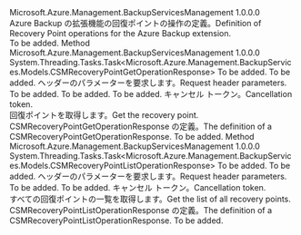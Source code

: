 <Type Name="IRecoveryPointOperations" FullName="Microsoft.Azure.Management.BackupServices.IRecoveryPointOperations">
  <TypeSignature Language="C#" Value="public interface IRecoveryPointOperations" />
  <TypeSignature Language="ILAsm" Value=".class public interface auto ansi abstract IRecoveryPointOperations" />
  <TypeSignature Language="DocId" Value="T:Microsoft.Azure.Management.BackupServices.IRecoveryPointOperations" />
  <TypeSignature Language="VB.NET" Value="Public Interface IRecoveryPointOperations" />
  <TypeSignature Language="F#" Value="type IRecoveryPointOperations = interface" />
  <AssemblyInfo>
    <AssemblyName>Microsoft.Azure.Management.BackupServicesManagement</AssemblyName>
    <AssemblyVersion>1.0.0.0</AssemblyVersion>
  </AssemblyInfo>
  <Interfaces />
  <Docs>
    <summary>
            <span data-ttu-id="845bb-101">Azure Backup の拡張機能の回復ポイントの操作の定義。</span><span class="sxs-lookup"><span data-stu-id="845bb-101">Definition of Recovery Point operations for the Azure Backup extension.</span></span>
            </summary>
    <remarks>To be added.</remarks>
  </Docs>
  <Members>
    <Member MemberName="GetAsync">
      <MemberSignature Language="C#" Value="public System.Threading.Tasks.Task&lt;Microsoft.Azure.Management.BackupServices.Models.CSMRecoveryPointGetOperationResponse&gt; GetAsync (string resourceGroupName, string resourceName, Microsoft.Azure.Management.BackupServices.Models.CustomRequestHeaders customRequestHeaders, string containerName, string itemName, string recoveryPointName, System.Threading.CancellationToken cancellationToken);" />
      <MemberSignature Language="ILAsm" Value=".method public hidebysig newslot virtual instance class System.Threading.Tasks.Task`1&lt;class Microsoft.Azure.Management.BackupServices.Models.CSMRecoveryPointGetOperationResponse&gt; GetAsync(string resourceGroupName, string resourceName, class Microsoft.Azure.Management.BackupServices.Models.CustomRequestHeaders customRequestHeaders, string containerName, string itemName, string recoveryPointName, valuetype System.Threading.CancellationToken cancellationToken) cil managed" />
      <MemberSignature Language="DocId" Value="M:Microsoft.Azure.Management.BackupServices.IRecoveryPointOperations.GetAsync(System.String,System.String,Microsoft.Azure.Management.BackupServices.Models.CustomRequestHeaders,System.String,System.String,System.String,System.Threading.CancellationToken)" />
      <MemberSignature Language="F#" Value="abstract member GetAsync : string * string * Microsoft.Azure.Management.BackupServices.Models.CustomRequestHeaders * string * string * string * System.Threading.CancellationToken -&gt; System.Threading.Tasks.Task&lt;Microsoft.Azure.Management.BackupServices.Models.CSMRecoveryPointGetOperationResponse&gt;" Usage="iRecoveryPointOperations.GetAsync (resourceGroupName, resourceName, customRequestHeaders, containerName, itemName, recoveryPointName, cancellationToken)" />
      <MemberType>Method</MemberType>
      <AssemblyInfo>
        <AssemblyName>Microsoft.Azure.Management.BackupServicesManagement</AssemblyName>
        <AssemblyVersion>1.0.0.0</AssemblyVersion>
      </AssemblyInfo>
      <ReturnValue>
        <ReturnType>System.Threading.Tasks.Task&lt;Microsoft.Azure.Management.BackupServices.Models.CSMRecoveryPointGetOperationResponse&gt;</ReturnType>
      </ReturnValue>
      <Parameters>
        <Parameter Name="resourceGroupName" Type="System.String" />
        <Parameter Name="resourceName" Type="System.String" />
        <Parameter Name="customRequestHeaders" Type="Microsoft.Azure.Management.BackupServices.Models.CustomRequestHeaders" />
        <Parameter Name="containerName" Type="System.String" />
        <Parameter Name="itemName" Type="System.String" />
        <Parameter Name="recoveryPointName" Type="System.String" />
        <Parameter Name="cancellationToken" Type="System.Threading.CancellationToken" />
      </Parameters>
      <Docs>
        <param name="resourceGroupName">To be added.</param>
        <param name="resourceName">To be added.</param>
        <param name="customRequestHeaders">
            <span data-ttu-id="845bb-102">ヘッダーのパラメーターを要求します。</span><span class="sxs-lookup"><span data-stu-id="845bb-102">Request header parameters.</span></span>
            </param>
        <param name="containerName">To be added.</param>
        <param name="itemName">To be added.</param>
        <param name="recoveryPointName">To be added.</param>
        <param name="cancellationToken">
            <span data-ttu-id="845bb-103">キャンセル トークン。</span><span class="sxs-lookup"><span data-stu-id="845bb-103">Cancellation token.</span></span>
            </param>
        <summary>
            <span data-ttu-id="845bb-104">回復ポイントを取得します。</span><span class="sxs-lookup"><span data-stu-id="845bb-104">Get the recovery point.</span></span>
            </summary>
        <returns>
            <span data-ttu-id="845bb-105">CSMRecoveryPointGetOperationResponse の定義。</span><span class="sxs-lookup"><span data-stu-id="845bb-105">The definition of a CSMRecoveryPointGetOperationResponse.</span></span>
            </returns>
        <remarks>To be added.</remarks>
      </Docs>
    </Member>
    <Member MemberName="ListAsync">
      <MemberSignature Language="C#" Value="public System.Threading.Tasks.Task&lt;Microsoft.Azure.Management.BackupServices.Models.CSMRecoveryPointListOperationResponse&gt; ListAsync (string resourceGroupName, string resourceName, Microsoft.Azure.Management.BackupServices.Models.CustomRequestHeaders customRequestHeaders, string containerName, string itemName, System.Threading.CancellationToken cancellationToken);" />
      <MemberSignature Language="ILAsm" Value=".method public hidebysig newslot virtual instance class System.Threading.Tasks.Task`1&lt;class Microsoft.Azure.Management.BackupServices.Models.CSMRecoveryPointListOperationResponse&gt; ListAsync(string resourceGroupName, string resourceName, class Microsoft.Azure.Management.BackupServices.Models.CustomRequestHeaders customRequestHeaders, string containerName, string itemName, valuetype System.Threading.CancellationToken cancellationToken) cil managed" />
      <MemberSignature Language="DocId" Value="M:Microsoft.Azure.Management.BackupServices.IRecoveryPointOperations.ListAsync(System.String,System.String,Microsoft.Azure.Management.BackupServices.Models.CustomRequestHeaders,System.String,System.String,System.Threading.CancellationToken)" />
      <MemberSignature Language="F#" Value="abstract member ListAsync : string * string * Microsoft.Azure.Management.BackupServices.Models.CustomRequestHeaders * string * string * System.Threading.CancellationToken -&gt; System.Threading.Tasks.Task&lt;Microsoft.Azure.Management.BackupServices.Models.CSMRecoveryPointListOperationResponse&gt;" Usage="iRecoveryPointOperations.ListAsync (resourceGroupName, resourceName, customRequestHeaders, containerName, itemName, cancellationToken)" />
      <MemberType>Method</MemberType>
      <AssemblyInfo>
        <AssemblyName>Microsoft.Azure.Management.BackupServicesManagement</AssemblyName>
        <AssemblyVersion>1.0.0.0</AssemblyVersion>
      </AssemblyInfo>
      <ReturnValue>
        <ReturnType>System.Threading.Tasks.Task&lt;Microsoft.Azure.Management.BackupServices.Models.CSMRecoveryPointListOperationResponse&gt;</ReturnType>
      </ReturnValue>
      <Parameters>
        <Parameter Name="resourceGroupName" Type="System.String" />
        <Parameter Name="resourceName" Type="System.String" />
        <Parameter Name="customRequestHeaders" Type="Microsoft.Azure.Management.BackupServices.Models.CustomRequestHeaders" />
        <Parameter Name="containerName" Type="System.String" />
        <Parameter Name="itemName" Type="System.String" />
        <Parameter Name="cancellationToken" Type="System.Threading.CancellationToken" />
      </Parameters>
      <Docs>
        <param name="resourceGroupName">To be added.</param>
        <param name="resourceName">To be added.</param>
        <param name="customRequestHeaders">
            <span data-ttu-id="845bb-106">ヘッダーのパラメーターを要求します。</span><span class="sxs-lookup"><span data-stu-id="845bb-106">Request header parameters.</span></span>
            </param>
        <param name="containerName">To be added.</param>
        <param name="itemName">To be added.</param>
        <param name="cancellationToken">
            <span data-ttu-id="845bb-107">キャンセル トークン。</span><span class="sxs-lookup"><span data-stu-id="845bb-107">Cancellation token.</span></span>
            </param>
        <summary>
            <span data-ttu-id="845bb-108">すべての回復ポイントの一覧を取得します。</span><span class="sxs-lookup"><span data-stu-id="845bb-108">Get the list of all recovery points.</span></span>
            </summary>
        <returns>
            <span data-ttu-id="845bb-109">CSMRecoveryPointListOperationResponse の定義。</span><span class="sxs-lookup"><span data-stu-id="845bb-109">The definition of a CSMRecoveryPointListOperationResponse.</span></span>
            </returns>
        <remarks>To be added.</remarks>
      </Docs>
    </Member>
  </Members>
</Type>